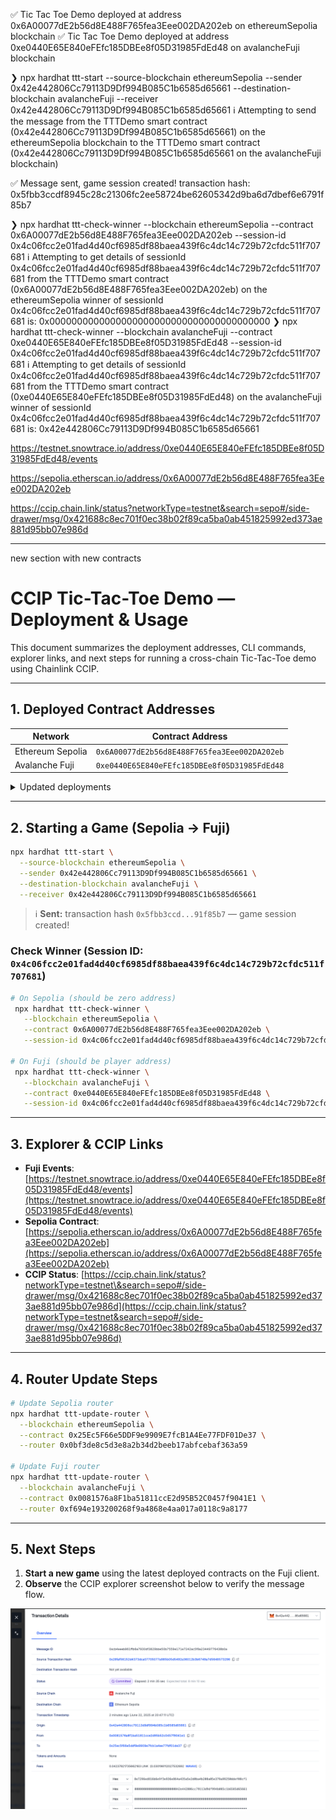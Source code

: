 ✅ Tic Tac Toe Demo deployed at address 0x6A00077dE2b56d8E488F765fea3Eee002DA202eb on ethereumSepolia blockchain
✅ Tic Tac Toe Demo deployed at address 0xe0440E65E840eFEfc185DBEe8f05D31985FdEd48 on avalancheFuji blockchain

❯ npx hardhat ttt-start --source-blockchain ethereumSepolia --sender 0x42e442806Cc79113D9Df994B085C1b6585d65661 --destination-blockchain avalancheFuji --receiver 0x42e442806Cc79113D9Df994B085C1b6585d65661
ℹ️ Attempting to send the message from the TTTDemo smart contract (0x42e442806Cc79113D9Df994B085C1b6585d65661) on the ethereumSepolia blockchain to the TTTDemo smart contract (0x42e442806Cc79113D9Df994B085C1b6585d65661 on the avalancheFuji blockchain)

✅ Message sent, game session created! transaction hash: 0x5fbb3ccdf8945c28c21306fc2ee58724be62605342d9ba6d7dbef6e6791f85b7

❯ npx hardhat ttt-check-winner --blockchain ethereumSepolia --contract 0x6A00077dE2b56d8E488F765fea3Eee002DA202eb --session-id 0x4c06fcc2e01fad4d40cf6985df88baea439f6c4dc14c729b72cfdc511f707681
ℹ️ Attempting to get details of sessionId 0x4c06fcc2e01fad4d40cf6985df88baea439f6c4dc14c729b72cfdc511f707681 from the TTTDemo smart contract (0x6A00077dE2b56d8E488F765fea3Eee002DA202eb) on the ethereumSepolia
winner of sessionId 0x4c06fcc2e01fad4d40cf6985df88baea439f6c4dc14c729b72cfdc511f707681 is: 0x0000000000000000000000000000000000000000
❯ npx hardhat ttt-check-winner --blockchain avalancheFuji --contract 0xe0440E65E840eFEfc185DBEe8f05D31985FdEd48 --session-id 0x4c06fcc2e01fad4d40cf6985df88baea439f6c4dc14c729b72cfdc511f707681
ℹ️ Attempting to get details of sessionId 0x4c06fcc2e01fad4d40cf6985df88baea439f6c4dc14c729b72cfdc511f707681 from the TTTDemo smart contract (0xe0440E65E840eFEfc185DBEe8f05D31985FdEd48) on the avalancheFuji
winner of sessionId 0x4c06fcc2e01fad4d40cf6985df88baea439f6c4dc14c729b72cfdc511f707681 is: 0x42e442806Cc79113D9Df994B085C1b6585d65661

https://testnet.snowtrace.io/address/0xe0440E65E840eFEfc185DBEe8f05D31985FdEd48/events

https://sepolia.etherscan.io/address/0x6A00077dE2b56d8E488F765fea3Eee002DA202eb

https://ccip.chain.link/status?networkType=testnet&search=sepo#/side-drawer/msg/0x421688c8ec701f0ec38b02f89ca5ba0ab451825992ed373ae881d95bb07e986d

---

new section with new contracts

# CCIP Tic-Tac-Toe Demo — Deployment & Usage

This document summarizes the deployment addresses, CLI commands, explorer links, and next steps for running a cross-chain Tic-Tac-Toe demo using Chainlink CCIP.

---

## 1. Deployed Contract Addresses

| Network          | Contract Address                             |
| ---------------- | -------------------------------------------- |
| Ethereum Sepolia | `0x6A00077dE2b56d8E488F765fea3Eee002DA202eb` |
| Avalanche Fuji   | `0xe0440E65E840eFEfc185DBEe8f05D31985FdEd48` |

<details>
<summary>Updated deployments</summary>

| Network          | Contract Address                             |
| ---------------- | -------------------------------------------- |
| Avalanche Fuji   | `0x0081576a8F1ba51811ccE2d95B52C0457f9041E1` |
| Ethereum Sepolia | `0x25Ec5F66e5DDF9e9909E7fcB1A4Ee77FDF01De37` |

</details>

---

## 2. Starting a Game (Sepolia → Fuji)

```bash
npx hardhat ttt-start \
  --source-blockchain ethereumSepolia \
  --sender 0x42e442806Cc79113D9Df994B085C1b6585d65661 \
  --destination-blockchain avalancheFuji \
  --receiver 0x42e442806Cc79113D9Df994B085C1b6585d65661
```

> ℹ️ **Sent:** transaction hash `0x5fbb3ccd...91f85b7` — game session created!

### Check Winner (Session ID: `0x4c06fcc2e01fad4d40cf6985df88baea439f6c4dc14c729b72cfdc511f707681`)

```bash
# On Sepolia (should be zero address)
 npx hardhat ttt-check-winner \
   --blockchain ethereumSepolia \
   --contract 0x6A00077dE2b56d8E488F765fea3Eee002DA202eb \
   --session-id 0x4c06fcc2e01fad4d40cf6985df88baea439f6c4dc14c729b72cfdc511f707681

# On Fuji (should be player address)
 npx hardhat ttt-check-winner \
   --blockchain avalancheFuji \
   --contract 0xe0440E65E840eFEfc185DBEe8f05D31985FdEd48 \
   --session-id 0x4c06fcc2e01fad4d40cf6985df88baea439f6c4dc14c729b72cfdc511f707681
```

---

## 3. Explorer & CCIP Links

- **Fuji Events**: [https://testnet.snowtrace.io/address/0xe0440E65E840eFEfc185DBEe8f05D31985FdEd48/events](https://testnet.snowtrace.io/address/0xe0440E65E840eFEfc185DBEe8f05D31985FdEd48/events)
- **Sepolia Contract**: [https://sepolia.etherscan.io/address/0x6A00077dE2b56d8E488F765fea3Eee002DA202eb](https://sepolia.etherscan.io/address/0x6A00077dE2b56d8E488F765fea3Eee002DA202eb)
- **CCIP Status**: [https://ccip.chain.link/status?networkType=testnet\&search=sepo#/side-drawer/msg/0x421688c8ec701f0ec38b02f89ca5ba0ab451825992ed373ae881d95bb07e986d](https://ccip.chain.link/status?networkType=testnet&search=sepo#/side-drawer/msg/0x421688c8ec701f0ec38b02f89ca5ba0ab451825992ed373ae881d95bb07e986d)

---

## 4. Router Update Steps

```bash
# Update Sepolia router
npx hardhat ttt-update-router \
  --blockchain ethereumSepolia \
  --contract 0x25Ec5F66e5DDF9e9909E7fcB1A4Ee77FDF01De37 \
  --router 0x0bf3de8c5d3e8a2b34d2beeb17abfcebaf363a59

# Update Fuji router
npx hardhat ttt-update-router \
  --blockchain avalancheFuji \
  --contract 0x0081576a8F1ba51811ccE2d95B52C0457f9041E1 \
  --router 0xf694e193200268f9a4868e4aa017a0118c9a8177
```

---

## 5. Next Steps

1. **Start a new game** using the latest deployed contracts on the Fuji client.
2. **Observe** the CCIP explorer screenshot below to verify the message flow.

![CCIP Explorer — Fuji to Sepolia message trace](img/ccip-explorer-screenshot.png)
